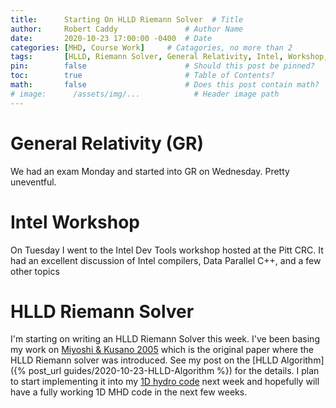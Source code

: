```yaml
---
title:      Starting On HLLD Riemann Solver  # Title
author:     Robert Caddy               # Author Name
date:       2020-10-23 17:00:00 -0400  # Date
categories: [MHD, Course Work]     # Catagories, no more than 2
tags:       [HLLD, Riemann Solver, General Relativity, Intel, Workshop, Dev tools]                     # Tags, any number
pin:        false                      # Should this post be pinned?
toc:        true                       # Table of Contents?
math:       false                      # Does this post contain math?
# image:      /assets/img/...            # Header image path
---
```


# General Relativity (GR)
We had an exam Monday and started into GR on Wednesday. Pretty uneventful.

# Intel Workshop
On Tuesday I went to the Intel Dev Tools workshop hosted at the Pitt CRC. It had
an excellent discussion of Intel compilers, Data Parallel C++, and a few other
topics

# HLLD Riemann Solver
I'm starting on writing an HLLD Riemann Solver this week. I've been basing my
work on [Miyoshi & Kusano
2005](https://www.sciencedirect.com/science/article/pii/S0021999105001142?via%3Dihub)
which is the original paper where the HLLD Riemann solver was introduced. See my
post on the [HLLD Algorithm]({% post_url guides/2020-10-23-HLLD-Algorithm
%}) for the details. I plan to start implementing it into my [1D hydro
code](https://github.com/bcaddy/hydro-sandbox) next week and hopefully will have
a fully working 1D MHD code in the next few weeks.